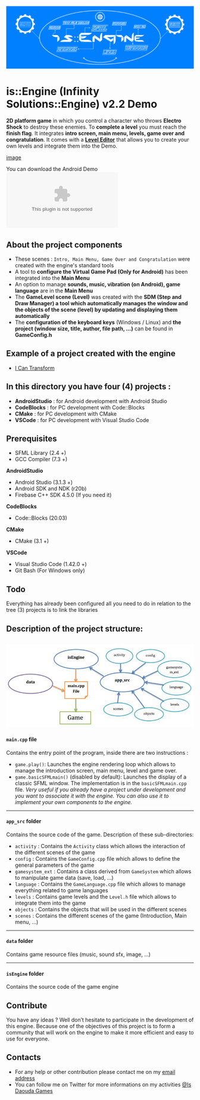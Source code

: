 ![header](./images/is_Engine_logo.png)
----------------------------

# is::Engine (Infinity Solutions::Engine) v2.2 Demo

**2D platform game** in which you control a character who throws **Electro Shock** to destroy these enemies. To **complete a level** you must reach the **finish flag**.
It integrates **intro screen, main menu, levels, game over and congratulation**. It comes with a **[Level Editor](https://github.com/Is-Daouda/is-Engine-Level-Editor)** that allows you to create your own levels and integrate them into the Demo.

[image](./images/demo_screen.png)

You can download the Android Demo **![here](./demo-apk/is-Engine-v2.2-demo.apk)**

## About the project components
- These scenes : `Intro, Main Menu, Game Over and Congratulation` were created with the engine's standard tools
- A tool to **configure the Virtual Game Pad (Only for Android)** has been integrated into the **Main Menu**
- An option to manage **sounds, music, vibration (on Android), game language** are in the **Main Menu**
- The **GameLevel scene (Level)** was created with the **SDM (Step and Draw Manager) a tool which automatically manages the window and the objects of the scene (level) by updating and displaying them automatically**
- The **configuration of the keyboard keys** (Windows / Linux) and **the project (window size, title, author, file path, ...)** can be found in **GameConfig.h**

## Example of a project created with the engine
- [I Can Transform](https://play.google.com/store/apps/details?id=com.isdaouda.icantransform&hl=En)

## In this directory you have four (4) projects :
- **AndroidStudio**        : for Android development with Android Studio
- **CodeBlocks**           : for PC development with Code::Blocks
- **CMake**           	   : for PC development with CMake
- **VSCode**               : for PC development with Visual Studio Code

## Prerequisites
- SFML Library (2.4 +)
- GCC Compiler (7.3 +)

**AndroidStudio**
- Android Studio (3.1.3 +)
- Android SDK and NDK (r20b)
- Firebase C++ SDK 4.5.0 (If you need it)

**CodeBlocks**
- Code::Blocks (20.03)

**CMake**
- CMake (3.1 +)

**VSCode**
- Visual Studio Code (1.42.0 +)
- Git Bash (For Windows only)

## Todo
Everything has already been configured all you need to do in relation to the tree (3) projects is to link the libraries

## Description of the project structure:
![header](./images/is_Engine_structure.jpg)
----------------------------
#### `main.cpp` file
Contains the entry point of the program, inside there are two instructions :
- `game.play()`: Launches the engine rendering loop which allows to manage the introduction screen, main menu, level and game over.
- `game.basicSFMLmain()` (disabled by default): Launches the display of a classic SFML window. The implementation is in the `basicSFMLmain.cpp` file. *Very useful if you already have a project under development and you want to associate it with the engine. You can also use it to implement your own components to the engine.*

----------------------------
#### `app_src` folder
Contains the source code of the game.
Description of these sub-directories:
- `activity` : Contains the `Activity` class which allows the interaction of the different scenes of the game
- `config`   : Contains the `GameConfig.cpp` file which allows to define the general parameters of the game
- `gamesystem_ext` : Contains a class derived from `GameSystem` which allows to manipulate game data (save, load, ...)
- `language` : Contains the `GameLanguage.cpp` file which allows to manage everything related to game languages
- `levels`   : Contains game levels and the `Level.h` file which allows to integrate them into the game
- `objects`  : Contains the objects that will be used in the different scenes
- `scenes`   : Contains the different scenes of the game (Introduction, Main menu, ...)

----------------------------
#### `data` folder
Contains game resource files (music, sound sfx, image, ...)

----------------------------
#### `isEngine` folder
Contains the source code of the game engine

## Contribute
You have any ideas ? Well don’t hesitate to participate in the development of this engine. Because one of the objectives of this project is to form a community that will work on the engine to make it more efficient and easy to use for everyone.

## Contacts
  * For any help or other contribution please contact me on my [email address](mailto:isdaouda.n@gmail.com)
  * You can follow me on Twitter for more informations on my activities [@Is Daouda Games](https://twitter.com/IsDaouda_Games)